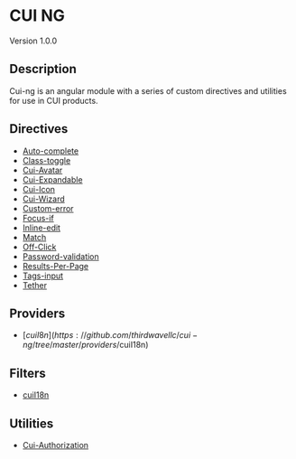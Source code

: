 # CUI NG
Version 1.0.0


## Description
Cui-ng is an angular module with a series of custom directives and utilities for use in CUI products.

## Directives

* [Auto-complete](https://github.com/thirdwavellc/cui-ng/tree/master/directives/auto-complete)
* [Class-toggle](https://github.com/thirdwavellc/cui-ng/tree/master/directives/class-toggle)
* [Cui-Avatar](https://github.com/thirdwavellc/cui-ng/tree/master/directives/cui-avatar)
* [Cui-Expandable](https://github.com/thirdwavellc/cui-ng/tree/master/directives/cui-expandable)
* [Cui-Icon](https://github.com/thirdwavellc/cui-ng/tree/master/directives/cui-icon)
* [Cui-Wizard](https://github.com/thirdwavellc/cui-ng/tree/master/directives/cui-wizard)
* [Custom-error](https://github.com/thirdwavellc/cui-ng/tree/master/directives/custom-error)
* [Focus-if](https://github.com/thirdwavellc/cui-ng/tree/master/directives/focus-if)
* [Inline-edit](https://github.com/thirdwavellc/cui-ng/tree/master/directives/inline-edit)
* [Match](https://github.com/thirdwavellc/cui-ng/tree/master/directives/match)
* [Off-Click](https://github.com/thirdwavellc/cui-ng/tree/master/directives/off-click)
* [Password-validation](https://github.com/thirdwavellc/cui-ng/tree/master/directives/password-validation)
* [Results-Per-Page](https://github.com/thirdwavellc/cui-ng/tree/master/directives/results-per-page)
* [Tags-input](https://github.com/thirdwavellc/cui-ng/tree/master/directives/tags-input)
* [Tether](https://github.com/thirdwavellc/cui-ng/tree/master/directives/tether)

## Providers

* [$cuiI8n](https://github.com/thirdwavellc/cui-ng/tree/master/providers/$cuiI18n)

## Filters

* [cuiI18n](https://github.com/thirdwavellc/cui-ng/tree/master/filters/cuiI18n)

## Utilities

* [Cui-Authorization](https://github.com/thirdwavellc/cui-ng/tree/master/utilities/cui-authorization)
